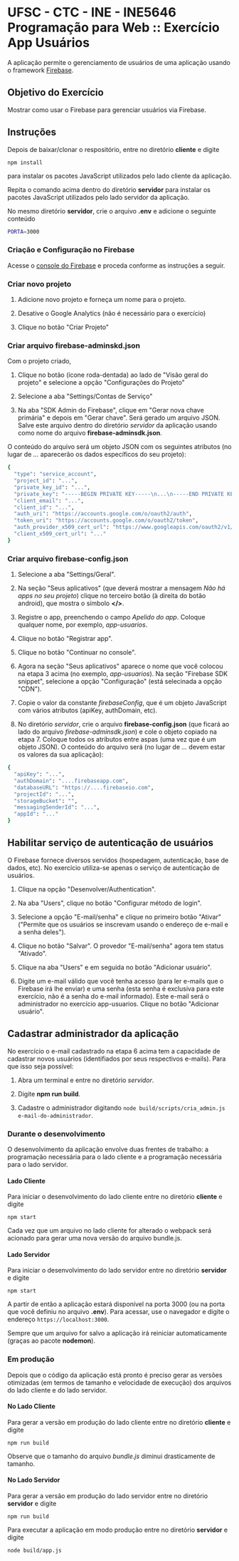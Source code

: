 # UFSC - CTC - INE - INE5646 Programação para Web :: Exercício App Usuários

A aplicação permite o gerenciamento de usuários de uma aplicação usando o framework [Firebase](https://firebase.google.com/).

## Objetivo do Exercício

Mostrar como usar o Firebase para gerenciar usuários via Firebase.

## Instruções

Depois de baixar/clonar o respositório, entre no diretório **cliente** e digite

`npm install`

para instalar os pacotes JavaScript utilizados pelo lado cliente da aplicação.

Repita o comando acima dentro do diretório **servidor** para instalar os pacotes JavaScript utilizados pelo lado servidor da aplicação.

No mesmo diretório **servidor**,  crie o arquivo **.env** e adicione o seguinte conteúdo

```bash
PORTA=3000
```

### Criação e Configuração no Firebase

Acesse o [console do Firebase](https://console.firebase.google.com) e proceda conforme as instruções a seguir.

### Criar novo projeto

1. Adicione novo projeto e forneça um nome para o projeto.

2. Desative o Google Analytics (não é necessário para o exercício)

3. Clique no botão "Criar Projeto"

### Criar arquivo firebase-adminskd.json

Com o projeto criado,

1. Clique no botão (ícone roda-dentada) ao lado de "Visão geral do projeto" e selecione a opção "Configurações do Projeto"

2. Selecione a aba "Settings/Contas de Serviço"

3. Na aba "SDK Admin do Firebase", clique em "Gerar nova chave primária" e depois em "Gerar chave". Será gerado um arquivo JSON. Salve este arquivo dentro do diretório *servidor* da aplicação usando como nome do arquivo **firebase-adminsdk.json**.

O conteúdo do arquivo será um objeto JSON com os seguintes atributos (no lugar de *...* aparecerão os dados específicos do seu projeto):

```bash
{
  "type": "service_account",
  "project_id": "...",
  "private_key_id": "...",
  "private_key": "-----BEGIN PRIVATE KEY-----\n...\n-----END PRIVATE KEY-----\n",
  "client_email": "...",
  "client_id": "...",
  "auth_uri": "https://accounts.google.com/o/oauth2/auth",
  "token_uri": "https://accounts.google.com/o/oauth2/token",
  "auth_provider_x509_cert_url": "https://www.googleapis.com/oauth2/v1/certs",
  "client_x509_cert_url": "..."
}
```  

### Criar arquivo firebase-config.json

1. Selecione a aba "Settings/Geral".

2. Na seção "Seus aplicativos" (que deverá mostrar a mensagem *Não há apps no seu projeto*) clique no terceiro botão (à direita do botão android), que mostra o símbolo **</>**.

3. Registre o app, preenchendo o campo *Apelido do app*. Coloque qualquer nome, por exemplo, *app-usuarios*.

4. Clique no botão "Registrar app".

5. Clique no botão "Continuar no console".

6. Agora na seção "Seus aplicativos" aparece o nome que você colocou na etapa 3 acima (no exemplo, *app-usuarios*). Na seção "Firebase SDK snippet", selecione a opção "Configuração" (está selecinada a opção "CDN").

7. Copie o valor da constante *firebaseConfig*, que é um objeto JavaScript com vários atributos (apiKey, authDomain, etc).

8. No diretório *servidor*, crie o arquivo **firebase-config.json** (que ficará ao lado do arquivo *firebase-adminsdk.json*) e cole o objeto copiado na etapa 7. Coloque todos os atributos entre aspas (uma vez que é um objeto JSON). O conteúdo do arquivo será (no lugar de *...* devem estar os valores da sua aplicação):

```bash
{
  "apiKey": "...",
  "authDomain": "....firebaseapp.com",
  "databaseURL": "https://....firebaseio.com",
  "projectId": "...",
  "storageBucket": "",
  "messagingSenderId": "...",
  "appId": "..."
}
```

## Habilitar serviço de autenticação de usuários

O Firebase fornece diversos servidos (hospedagem, autenticação, base de dados, etc). No exercício utiliza-se apenas o serviço de autenticação de usuários.

1. Clique na opção "Desenvolver/Authentication".

2. Na aba "Users", clique no botão "Configurar método de login".

3. Selecione a opção "E-mail/senha" e clique no primeiro botão "Ativar" ("Permite que os usuários se inscrevam usando o endereço de e-mail e a senha deles").

4. Clique no botão "Salvar". O provedor "E-mail/senha" agora tem status "Ativado".

5. Clique na aba "Users" e em seguida no botão "Adicionar usuário".

6. Digite um e-mail válido que você tenha acesso (para ler e-mails que o Firebase irá lhe enviar) e uma senha (esta senha é exclusiva para este exercício, não é a senha do e-mail informado). Este e-mail será o administrador no exercício app-usuarios. Clique no botão "Adicionar usuário".

## Cadastrar administrador da aplicação

No exercício o e-mail cadastrado na etapa 6 acima tem a capacidade de cadastrar novos usuários (identifiados por seus respectivos e-mails). Para que isso seja possível:

1. Abra um terminal e entre no diretório *servidor*.

2. Digite **npm run build**.

3. Cadastre o administrador digitando `node build/scripts/cria_admin.js e-mail-do-administrador`.

### Durante o desenvolvimento

O desenvolvimento da aplicação envolve duas frentes de trabalho: a programação necessária para o lado cliente e a programação necessária para o lado servidor.

#### Lado Cliente

Para iniciar o desenvolvimento do lado cliente entre no diretório **cliente** e digite

`npm start`

Cada vez que um arquivo no lado cliente for alterado o webpack será acionado para gerar uma nova versão do arquivo bundle.js.

#### Lado Servidor

Para iniciar o desenvolvimento do lado servidor entre no diretório **servidor** e digite

`npm start`

A partir de então a aplicação estará disponível na porta 3000 (ou na porta que você definiu no arquivo **.env**). Para acessar, use o navegador e digite o endereço `https://localhost:3000`.

Sempre que um arquivo for salvo a aplicação irá reiniciar automaticamente (graças ao pacote **nodemon**).

### Em produção

Depois que o código da aplicação está pronto é preciso gerar as versões otimizadas (em termos de tamanho e velocidade de execução) dos arquivos do lado cliente e do lado servidor.

#### No Lado Cliente

Para gerar a versão em produção do lado cliente entre no diretório **cliente** e digite

`npm run build`

Observe que o tamanho do arquivo *bundle.js* diminui drasticamente de tamanho.

#### No Lado Servidor

Para gerar a versão em produção do lado servidor entre no diretório **servidor** e digite

`npm run build`

Para executar a aplicação em modo produção entre no diretório **servidor** e digite

`node build/app.js`

